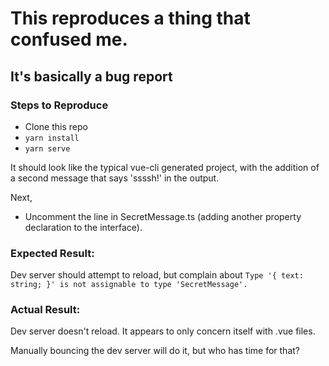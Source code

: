 # This reproduces a thing that confused me.
## It's basically a bug report

### Steps to Reproduce

* Clone this repo
* `yarn install`
* `yarn serve`

It should look like the typical vue-cli generated project, with the addition of a second message
that says 'ssssh!' in the output.

Next,

* Uncomment the line in SecretMessage.ts (adding another property declaration to the interface).

### Expected Result:

Dev server should attempt to reload, but complain about `Type '{ text: string; }' is not assignable to type 'SecretMessage'.`

### Actual Result:

Dev server doesn't reload.  It appears to only concern itself with .vue files.

Manually bouncing the dev server will do it, but who has time for that?



